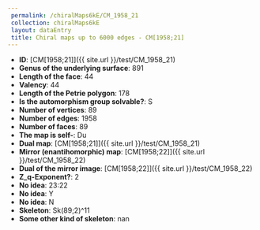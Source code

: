 ```yaml
--- 
 permalink: /chiralMaps6kE/CM_1958_21 
 collection: chiralMaps6kE
 layout: dataEntry
 title: Chiral maps up to 6000 edges - CM[1958;21]
---
```


- **ID**: [CM[1958;21]]({{ site.url }}/test/CM_1958_21)
- **Genus of the underlying surface**: 891
- **Length of the face**: 44
- **Valency**: 44
- **Length of the Petrie polygon**: 178
- **Is the automorphism group solvable?**: S
- **Number of vertices**: 89
- **Number of edges**: 1958
- **Number of faces**: 89
- **The map is self-**: Du
- **Dual map**: [CM[1958;21]]({{ site.url }}/test/CM_1958_21)
- **Mirror (enantihomorphic) map**: [CM[1958;22]]({{ site.url }}/test/CM_1958_22)
- **Dual of the mirror image**: [CM[1958;22]]({{ site.url }}/test/CM_1958_22)
- **Z_q-Exponent?**: 2
- **No idea**:  23:22
- **No idea**: Y
- **No idea**: N
- **Skeleton**: Sk(89;2)^11
- **Some other kind of skeleton**: nan
